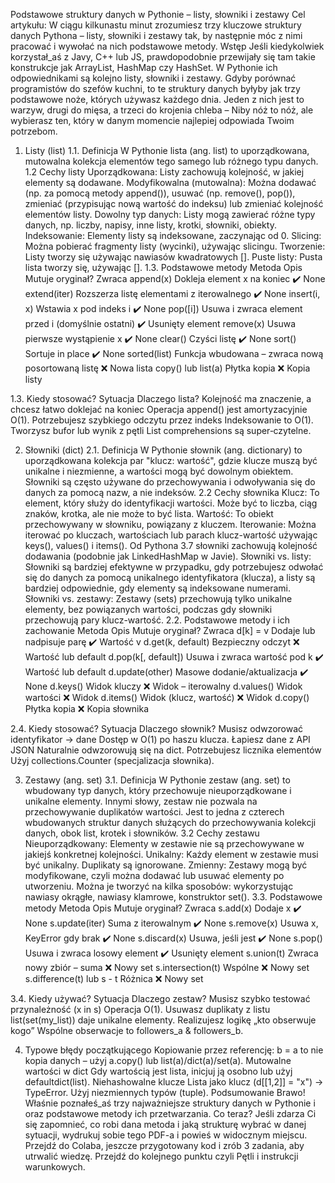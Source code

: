 Podstawowe struktury danych w Pythonie – listy, słowniki i zestawy
Cel artykułu: W ciągu kilkunastu minut zrozumiesz trzy kluczowe struktury danych Pythona – listy, słowniki i zestawy tak, by następnie móc z nimi pracować i wywołać na nich podstawowe metody.
Wstęp
Jeśli kiedykolwiek korzystał_aś z Javy, C++ lub JS, prawdopodobnie przewijały się tam takie konstrukcje jak ArrayList, HashMap czy HashSet. W Pythonie ich odpowiednikami są kolejno listy, słowniki i zestawy. 
Gdyby porównać programistów do szefów kuchni, to te struktury danych byłyby jak trzy podstawowe noże, których używasz każdego dnia. Jeden z nich jest to warzyw, drugi do mięsa, a trzeci do krojenia chleba – Niby nóż to nóż, ale wybierasz ten, który w danym momencie najlepiej odpowiada Twoim potrzebom.
1. Listy (list)
1.1. Definicja
W Pythonie lista (ang. list) to uporządkowana, mutowalna kolekcja elementów tego samego lub różnego typu danych.
1.2 Cechy listy
Uporządkowana: Listy zachowują kolejność, w jakiej elementy są dodawane. 
Modyfikowalna (mutowalna): Można dodawać (np. za pomocą metody append()), usuwać (np. remove(), pop()), zmieniać (przypisując nową wartość do indeksu) lub zmieniać kolejność elementów listy. 
Dowolny typ danych: Listy mogą zawierać różne typy danych, np. liczby, napisy, inne listy, krotki, słowniki, obiekty. 
Indeksowanie: Elementy listy są indeksowane, zaczynając od 0. 
Slicing: Można pobierać fragmenty listy (wycinki), używając slicingu. 
Tworzenie: Listy tworzy się używając nawiasów kwadratowych []. 
Puste listy: Pusta lista tworzy się, używając []. 
1.3. Podstawowe metody
Metoda
Opis
Mutuje oryginał?
Zwraca
append(x)
Dokleja element x na koniec
✔️
None
extend(iter)
Rozszerza listę elementami z iterowalnego
✔️
None
insert(i, x)
Wstawia x pod indeks i
✔️
None
pop([i])
Usuwa i zwraca element przed i (domyślnie ostatni)
✔️
Usunięty element
remove(x)
Usuwa pierwsze wystąpienie x
✔️
None
clear()
Czyści listę
✔️
None
sort()
Sortuje in place
✔️
None
sorted(list)
Funkcja wbudowana – zwraca nową posortowaną listę
❌
Nowa lista
copy() lub list(a)
Płytka kopia
❌
Kopia listy

1.3. Kiedy stosować?
Sytuacja
Dlaczego lista?
Kolejność ma znaczenie, a chcesz łatwo doklejać na koniec
Operacja append() jest amortyzacyjnie O(1).
Potrzebujesz szybkiego odczytu przez indeks
Indeksowanie to O(1).
Tworzysz bufor lub wynik z pętli
List comprehensions są super‑czytelne.


2. Słowniki (dict)
2.1. Definicja
W Pythonie słownik (ang. dictionary) to uporządkowana kolekcja par "klucz: wartość", gdzie klucze muszą być unikalne i niezmienne, a wartości mogą być dowolnym obiektem. Słowniki są często używane do przechowywania i odwoływania się do danych za pomocą nazw, a nie indeksów.
2.2 Cechy słownika
Klucz: To element, który służy do identyfikacji wartości. Może być to liczba, ciąg znaków, krotka, ale nie może to być lista.
Wartość: To obiekt przechowywany w słowniku, powiązany z kluczem.
Iterowanie: Można iterować po kluczach, wartościach lub parach klucz-wartość używając keys(), values() i items(). 
Od Pythona 3.7 słowniki zachowują kolejność dodawania (podobnie jak LinkedHashMap w Javie).
Słowniki vs. listy: Słowniki są bardziej efektywne w przypadku, gdy potrzebujesz odwołać się do danych za pomocą unikalnego identyfikatora (klucza), a listy są bardziej odpowiednie, gdy elementy są indeksowane numerami. 
Słowniki vs. zestawy: Zestawy (sets) przechowują tylko unikalne elementy, bez powiązanych wartości, podczas gdy słowniki przechowują pary klucz-wartość. 
2.2. Podstawowe metody i ich zachowanie
Metoda
Opis
Mutuje oryginał?
Zwraca
d[k] = v
Dodaje lub nadpisuje parę
✔️
Wartość v
d.get(k, default)
Bezpieczny odczyt
❌
Wartość lub default
d.pop(k[, default])
Usuwa i zwraca wartość pod k
✔️
Wartość lub default
d.update(other)
Masowe dodanie/aktualizacja
✔️
None
d.keys()
Widok kluczy
❌
Widok – iterowalny
d.values()
Widok wartości
❌
Widok
d.items()
Widok (klucz, wartość)
❌
Widok
d.copy()
Płytka kopia
❌
Kopia słownika

2.4. Kiedy stosować?
Sytuacja
Dlaczego słownik?
Musisz odwzorować identyfikator → dane
Dostęp w O(1) po haszu klucza.
Łapiesz dane z API JSON
Naturalnie odwzorowują się na dict.
Potrzebujesz licznika elementów
Użyj collections.Counter (specjalizacja słownika).

3. Zestawy (ang. set)
3.1. Definicja
W Pythonie zestaw (ang. set) to wbudowany typ danych, który przechowuje nieuporządkowane i unikalne elementy. 
Innymi słowy, zestaw nie pozwala na przechowywanie duplikatów wartości. Jest to jedna z czterech wbudowanych struktur danych służących do przechowywania kolekcji danych, obok list, krotek i słowników. 
3.2 Cechy zestawu
Nieuporządkowany: Elementy w zestawie nie są przechowywane w jakiejś konkretnej kolejności.
Unikalny: Każdy element w zestawie musi być unikalny. Duplikaty są ignorowane.
Zmienny: Zestawy mogą być modyfikowane, czyli można dodawać lub usuwać elementy po utworzeniu. 
Można je tworzyć na kilka sposobów: wykorzystując nawiasy okrągłe, nawiasy klamrowe, konstruktor set().
3.3. Podstawowe metody
Metoda
Opis
Mutuje oryginał?
Zwraca
s.add(x)
Dodaje x
✔️
None
s.update(iter)
Suma z iterowalnym
✔️
None
s.remove(x)
Usuwa x, KeyError gdy brak
✔️
None
s.discard(x)
Usuwa, jeśli jest
✔️
None
s.pop()
Usuwa i zwraca losowy element
✔️
Usunięty element
s.union(t)
Zwraca nowy zbiór – suma
❌
Nowy set
s.intersection(t)
Wspólne
❌
Nowy set
s.difference(t) lub s - t
Różnica
❌
Nowy set

3.4. Kiedy używać?
Sytuacja
Dlaczego zestaw?
Musisz szybko testować przynależność (x in s)
Operacja O(1).
Usuwasz duplikaty z listu
list(set(my_list)) daje unikalne elementy.
Realizujesz logikę „kto obserwuje kogo”
Wspólne obserwacje to followers_a & followers_b.


4. Typowe błędy początkującego
Kopiowanie przez referencję:
b = a to nie kopia danych – użyj a.copy() lub list(a)/dict(a)/set(a).
Mutowalne wartości w dict
Gdy wartością jest lista, inicjuj ją osobno lub użyj defaultdict(list).
Niehashowalne klucze
Lista jako klucz (d[[1,2]] = "x") → TypeError. Użyj niezmiennych typów (tuple).
Podsumowanie
Brawo! Właśnie poznałeś_aś  trzy najważniejsze struktury danych w Pythonie i oraz podstawowe metody ich przetwarzania. 
Co teraz?
Jeśli zdarza Ci się zapomnieć, co robi dana metoda i jaką strukturę wybrać w danej sytuacji, wydrukuj sobie tego PDF-a i powieś w widocznym miejscu.
Przejdź do Colaba, jeszcze przygotowany kod i zrób 3 zadania, aby utrwalić wiedzę.
Przejdź do kolejnego punktu czyli Pętli i instrukcji warunkowych.
